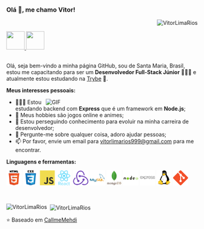 ### Olá 👋, me chamo **Vitor**!

<p align="right"> <img src="https://komarev.com/ghpvc/?username=VitorLimaRios" alt="VitorLimaRios" /> </p>

<a href="https://github.com/VitorLimaRios" target="_blank">
  <img src="https://cdn.iconscout.com/icon/free/png-256/github-108-438008.png" width="48px" height="48px">
</a> 
<a href="https://www.linkedin.com/in/vitor-lima-rios-0105aa1ba/" target="_blank">
  <img src="https://i.ibb.co/Kx2GSrT/linkedin.png" width="48px" height="48px">
</a>

<br />
<br />

Olá, seja bem-vindo a minha página GitHub, sou de Santa Maria, Brasil, estou me capacitando para ser um **Desenvolvedor Full-Stack Júnior** 👨🏽‍💼 e atualmente estou estudando na [Trybe](https://www.betrybe.com/) 🚀. 

**Meus interesses pessoais:**

  <img align="right" alt="GIF" src="https://i.pinimg.com/originals/e4/26/70/e426702edf874b181aced1e2fa5c6cde.gif" width="400px" />

- 👨🏽‍💻 Estou estudando backend com **Express** que é um framework em **Node.js**;
- 🤔 Meus hobbies são jogos online e animes;
- 💼 Estou perseguindo conhecimento para evoluir na minha carreira de desenvolvedor;
- 💬 Pergunte-me sobre qualquer coisa, adoro ajudar pessoas;
- 📫 Por favor, envie um email para vitorlimarios999@gmail.com para me encontrar.

**Linguagens e ferramentas:**  

<p align="left">
  <img src="https://raw.githubusercontent.com/devicons/devicon/master/icons/html5/html5-original-wordmark.svg" alt="html5" width="40" height="40"/> 
  <img src="https://raw.githubusercontent.com/devicons/devicon/master/icons/css3/css3-original-wordmark.svg" alt="css3" width="40" height="40"/> 
  <img src="https://raw.githubusercontent.com/devicons/devicon/master/icons/javascript/javascript-original.svg" alt="javascript" width="40" height="40"/> 
  <img src="https://raw.githubusercontent.com/devicons/devicon/master/icons/react/react-original-wordmark.svg" alt="react" width="40" height="40"/> 
  <img src="https://raw.githubusercontent.com/devicons/devicon/master/icons/redux/redux-original.svg" alt="redux" width="40" height="40"/> 
  <img src="https://raw.githubusercontent.com/devicons/devicon/master/icons/mysql/mysql-original-wordmark.svg" alt="mysql" width="40" height="40"/> 
  <img src="https://raw.githubusercontent.com/devicons/devicon/master/icons/mongodb/mongodb-original-wordmark.svg" alt="mongodb" width="40" height="40"/> 
  <img src="https://raw.githubusercontent.com/devicons/devicon/master/icons/nodejs/nodejs-original-wordmark.svg" alt="nodejs" width="40" height="40"/> 
  <img src="https://raw.githubusercontent.com/devicons/devicon/master/icons/express/express-original-wordmark.svg" alt="express" width="40" height="40"/> 
  <img src="https://raw.githubusercontent.com/devicons/devicon/master/icons/linux/linux-original.svg" alt="linux" width="40" height="40" />
  <img src="https://raw.githubusercontent.com/devicons/devicon/master/icons/git/git-original.svg" alt="git" width="40" height="40"/>
</p>

<br />

<p>
    <img align="left" src="https://github-readme-stats.vercel.app/api/top-langs/?username=VitorLimaRios&layout=compact&theme=dark&title_color=268bd2" alt="VitorLimaRios" />
</p>
<p>&nbsp;
    <img align="center" src="https://github-readme-stats.vercel.app/api?username=VitorLimaRios&count_private=true&show_icons=true&theme=dark&icon_color=268bd2&title_color=268bd2" alt="VitorLimaRios" />
</p>

⭐️ Baseado em [CallmeMehdi](https://github.com/CallmeMehdi)
